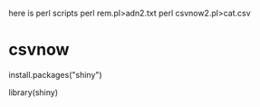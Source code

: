 here is perl scripts 
perl rem.pl>adn2.txt
perl  csvnow2.pl>cat.csv



# csvnow

install.packages("shiny")

library(shiny)

